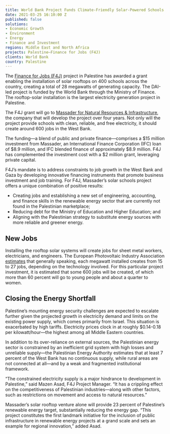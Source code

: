 ```yaml
---
title: World Bank Project Funds Climate-Friendly Solar-Powered Schools in Palestine
date: 2021-03-25 16:10:00 Z
published: false
solutions:
- Economic Growth
- Environment
- Energy
- Finance and Investment
regions: Middle East and North Africa
projects: Palestine—Finance for Jobs (F4J)
clients: World Bank
country: Palestine
---
```


The [Finance for Jobs (F4J)](https://www.dai.com/our-work/projects/palestine-finance-for-jobs-f4j) project in Palestine has awarded a grant enabling the installation of solar rooftops on 400 schools across the country, creating a total of 28 megawatts of generating capacity. The DAI-led project is funded by the World Bank through the Ministry of Finance. The rooftop-solar installation is the largest electricity generation project in Palestine.

The F4J grant will go to [Massader for Natural Resources & Infrastructure](https://www.linkedin.com/company/massaderfor-natural-resources-infrastructure-development/about/), the company that will develop the project over four years. Not only will the project provide schools with clean, reliable, and free electricity, it should create around 600 jobs in the West Bank.

The funding—a blend of public and private finance—comprises a $15 million investment from Massader, an International Finance Corporation (IFC) loan of $8.9 million, and IFC blended finance of approximately $8.9 million. F4J has complemented the investment cost with a $2 million grant, leveraging private capital. 

F4J’s mandate is to address constraints to job growth in the West Bank and Gaza by developing innovative financing instruments that promote business investment and job training. For F4J, Massader’s solar schools project offers a unique combination of positive results:

* Creating jobs and establishing a new set of engineering, accounting, and finance skills in the renewable energy sector that are currently not found in the Palestinian marketplace;
* Reducing debt for the Ministry of Education and Higher Education; and 
* Aligning with the Palestinian strategy to substitute energy sources with more reliable and greener energy.
## New Jobs

Installing the rooftop solar systems will create jobs for sheet metal workers, electricians, and engineers. The European Photovoltaic Industry Association [estimates](https://www.solarpowereurope.org/new-studies-reveal-solars-tremendous-job-creation-potential/) that generally speaking, each megawatt installed creates from 15 to 27 jobs, depending on the technology involved. For this particular project investment, it is estimated that some 600 jobs will be created, of which more than 60 percent will go to young people and about a quarter to women.

## Closing the Energy Shortfall

Palestine’s mounting energy security challenges are expected to escalate further given the projected growth in electricity demand and limits on the existing power supply, which comes primarily from Israel. This situation is exacerbated by high tariffs. Electricity prices clock in at roughly $0.14-0.18 per kilowatt/hour—the highest among all Middle Eastern countries. 

In addition to its over-reliance on external sources, the Palestinian energy sector is constrained by an inefficient grid system with high losses and unreliable supply—the Palestinian Energy Authority estimates that at least 7 percent of the West Bank has no continuous supply, while rural areas are not connected at all—and by a weak and fragmented institutional framework. 

“The constrained electricity supply is a major hindrance to development in Palestine,” said Mazen Asad, F4J Project Manager. “It has a crippling effect on the competitiveness of Palestinian industries—along with other factors, such as restrictions on movement and access to natural resources.” 

Massader’s solar rooftop venture alone will provide 23 percent of Palestine’s renewable energy target, substantially reducing the energy gap. “This project constitutes the first landmark initiative for the inclusion of public infrastructure in renewable energy projects at a grand scale and sets an example for regional innovation,” added Asad.